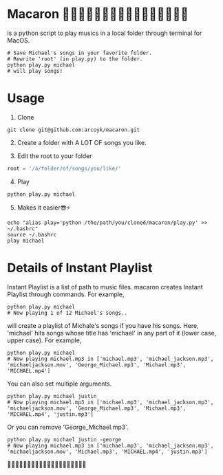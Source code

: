 # Macaron 🎵🎵🎵🎵🎵🎵🎵🎵🎵🎵🎵🎵🎵🎵🎵🎵
is a python script to play musics in a local folder through terminal for MacOS.

```
# Save Michael's songs in your favorite folder.
# Rewrite 'root' (in play.py) to the folder.
python play.py michael
# will play songs!
```

# Usage

1. Clone
```
git clone git@github.com:arcoyk/macaron.git
```

2. Create a folder with A LOT OF songs you like.

3. Edit the root to your folder
```play.py
root = '/a/folder/of/songs/you/like/'
```

4. Play
```
python play.py michael
```

5. Makes it easier😎⚡️
```
echo "alias play='python /the/path/you/cloned/macaron/play.py' >> ~/.bashrc"
source ~/.bashrc
play michael
```

# Details of Instant Playlist

Instant Playlist is a list of path to music files.
macaron creates Instant Playlist through commands. For example,

```
python play.py michael
# Now playing 1 of 12 Michael's songs..
```

will create a playlist of Michale's songs if you have his songs.
Here, 'michael' hits songs whose title has 'michael' in any part of it (lower case, upper case).
For example,

```
python play.py michael
# Now playing michael.mp3 in ['michael.mp3', 'michael_jackson.mp3', 'michaeljackson.mov', 'George_Michael.mp3', 'Michael.mp3', 'MICHAEL.mp4']
```

You can also set multiple arguments.
```
python play.py michael justin
# Now playing michael.mp3 in ['michael.mp3', 'michael_jackson.mp3', 'michaeljackson.mov', 'George_Michael.mp3', 'Michael.mp3', 'MICHAEL.mp4', 'justin.mp3']
```

Or you can remove 'George_Michael.mp3'.

```
python play.py michael justin -george
# Now playing michael.mp3 in ['michael.mp3', 'michael_jackson.mp3', 'michaeljackson.mov', 'Michael.mp3', 'MICHAEL.mp4', 'justin.mp3']
```

🎵🎵🎵🎵🎵🎵🎵🎵🎵🎵🎵🎵🎵🎵🎵🎵🎵🎵🎵🎵
